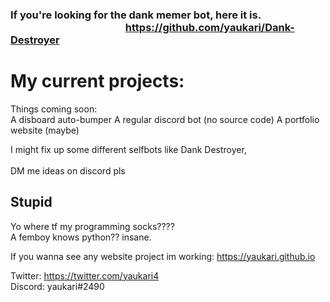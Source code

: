 ### If you're looking for the dank memer bot, here it is.                  https://github.com/yaukari/Dank-Destroyer

# My current projects:
Things coming soon:                  
A disboard auto-bumper
A regular discord bot (no source code)
A portfolio website (maybe)

I might fix up some different selfbots like Dank Destroyer,                  
DM me ideas on discord pls

## Stupid

Yo where tf my programming socks????                     
A femboy knows python?? insane.	

If you wanna see any website project im working:
https://yaukari.github.io

Twitter: https://twitter.com/yaukari4                     
Discord: yaukari#2490
